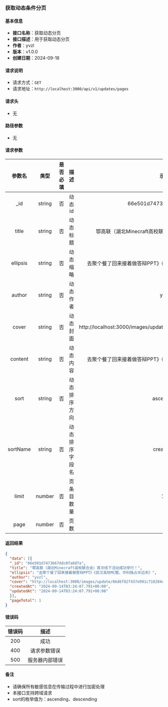 ### 获取动态条件分页

#### 基本信息

- **接口名称**：获取动态分页
- **接口描述**：用于获取动态分页
- **作者**：yvzl
- **版本**：v1.0.0
- **创建日期**：2024-09-18

#### 请求说明

- 请求方式：`GET`
- 请求地址：`http://localhost:3000/api/v1/updates/pages`

#### 请求头

- 无

#### 路径参数

- 无

#### 请求参数

|   参数名    |   类型   | 是否必填 |   描述    |                                示例                                |
|:--------:|:------:|:----:|:-------:|:----------------------------------------------------------------:|
|   _id    | string |  否   |  动态id   |                     66e501d7473667ddc0fa8d7a                     |
|  title   | string |  否   |  动态标题   |                 鄂高联（湖北Minecraft高校联合会）首次线下活动成功举行！                 |
| ellipsis | string |  否   |  动态缩略   |                去聚个餐了回来接着做答辩PPT》《武汉高校MC圈，华科独占半边天》                 |
|  author  | string |  否   |  动态作者   |                               yvzl                               |
|  cover   | string |  否   |  动态封面   | http://localhost:3000/images/update/66d6f82f437e991c718204e4.jpg |
| content  | string |  否   |  动态内容   |                去聚个餐了回来接着做答辩PPT》《武汉高校MC圈，华科独占半边天》                 |
|   sort   | string |  否   | 动态排序方向  |                            ascending                             |
| sortName | string |  否   | 动态排序字段名 |                            createdAt                             |
|  limit   | number |  否   |  页条目数量  |                                10                                |
|   page   | number |  否   |   页数    |                                1                                 |

#### 返回结果

```json
{
  "data": [{
  "_id": "66e501d7473667ddc0fa8d7a",
  "title": "鄂高联（湖北Minecraft高校联合会）首次线下活动成功举行！",
  "ellipsis": "去聚个餐了回来接着做答辩PPT》《武汉高校MC圈，华科独占半边天》",
  "author": "yvzl",
  "cover": "http://localhost:3000/images/update/66d6f82f437e991c718204e4.jpg",
  "createdAt": "2024-09-14T03:24:07.791+00:00",
  "updatedAt": "2024-09-14T03:24:07.791+00:00"
  }],
  "pageTotal": 1
}
```

#### 错误码

| 错误码 |   描述    |
|:---:|:-------:|
| 200 |   成功    |
| 400 | 请求参数错误  |
| 500 | 服务器内部错误 |

#### 备注

- 请确保所有敏感信息在传输过程中进行加密处理
- 本接口支持跨域请求
- sort的枚举值为：ascending、descending
